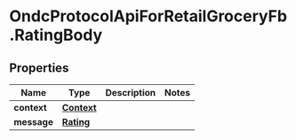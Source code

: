 # OndcProtocolApiForRetailGroceryFb.RatingBody

## Properties
Name | Type | Description | Notes
------------ | ------------- | ------------- | -------------
**context** | [**Context**](Context.md) |  | 
**message** | [**Rating**](Rating.md) |  | 
